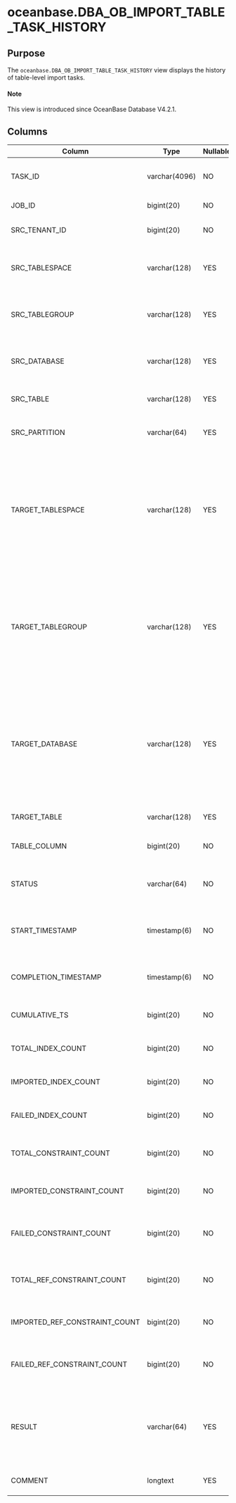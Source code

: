 # oceanbase.DBA_OB_IMPORT_TABLE_TASK_HISTORY

## Purpose

The `oceanbase.DBA_OB_IMPORT_TABLE_TASK_HISTORY` view displays the history of table-level import tasks. 

<main id="notice" type='explain'>
  <h4>Note</h4>
  <p>This view is introduced since OceanBase Database V4.2.1. </p>
</main>

## Columns

| **Column** | **Type** | **Nullable?** | **Description** |
| --- | --- | --- | --- |
| TASK_ID | varchar(4096) | NO | The ID of the load balancing task. |
| JOB_ID | bigint(20) | NO | The ID of the task. |
| SRC_TENANT_ID | bigint(20) | NO | The ID of the source tenant. |
| SRC_TABLESPACE | varchar(128) | YES | The tablespace to which the source table belongs. |
| SRC_TABLEGROUP | varchar(128) | YES | The table group to which the source table belongs. |
| SRC_DATABASE | varchar(128) | YES | The database to which the source table belongs. |
| SRC_TABLE | varchar(128) | YES | The name of the source table. |
| SRC_PARTITION | varchar(64) | YES | The name of a partition in the source table. |
| TARGET_TABLESPACE | varchar(128) | YES | The name of the target tablespace to which the table is to be remapped. Leave the column empty if the table does not need to be remapped. |
| TARGET_TABLEGROUP | varchar(128) | YES | The name of the target table group to which the table is to be remapped. Leave the column empty if the table does not need to be remapped. |
| TARGET_DATABASE | varchar(128) | YES | The name of the target database to which the table is to be remapped. Leave the column empty if the table does not need to be remapped. |
| TARGET_TABLE | varchar(128) | YES | The name of the target table. |
| TABLE_COLUMN | bigint(20) | NO | The number of columns in the table. |
| STATUS | varchar(64) | NO | The status of the import task. The value is `FINISH`. |
| START_TIMESTAMP | timestamp(6) | NO | The time on the tenant when the task was started. |
| COMPLETION_TIMESTAMP | timestamp(6) | NO | The time on the tenant when the task was completed. |
| CUMULATIVE_TS | bigint(20) | NO | The cumulative time. |
| TOTAL_INDEX_COUNT | bigint(20) | NO | The total number of indexes to import. |
| IMPORTED_INDEX_COUNT | bigint(20) | NO | The number of indexes imported. |
| FAILED_INDEX_COUNT | bigint(20) | NO | The number of indexes failed to be imported. |
| TOTAL_CONSTRAINT_COUNT | bigint(20) | NO | The total number of constraints to import. |
| IMPORTED_CONSTRAINT_COUNT | bigint(20) | NO | The number of constraints imported. |
| FAILED_CONSTRAINT_COUNT | bigint(20) | NO | The number of constraints failed to be imported. |
| TOTAL_REF_CONSTRAINT_COUNT | bigint(20) | NO | The total number of referenced constraints to import. |
| IMPORTED_REF_CONSTRAINT_COUNT | bigint(20) | NO | The number of referenced constraints imported. |
| FAILED_REF_CONSTRAINT_COUNT | bigint(20) | NO | The number of referenced constraints failed to be imported. |
| RESULT | varchar(64) | YES | The result of the table-level restore task. Valid values:<ul><li>SUCCESS  </li><li>FAIL </li></ul> |
| COMMENT | longtext | YES | The additional information. |
